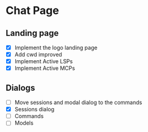 # Chat Page

## Landing page

- [x] Implement the logo landing page
- [x] Add cwd improved
- [x] Implement Active LSPs
- [x] Implement Active MCPs

## Dialogs

- [ ] Move sessions and modal dialog to the commands
- [x] Sessions dialog
- [ ] Commands
- [ ] Models

